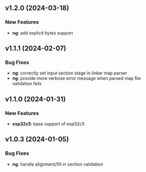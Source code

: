 ## v1.2.0 (2024-03-18)

### New Features

- **ng**: add explicit bytes support

## v1.1.1 (2024-02-07)

### Bug Fixes

- **ng**: correctly set input section stage in linker map parser
- **ng**: provide more verbose error message when parsed map file validation fails

## v1.1.0 (2024-01-31)

### New Features

- **esp32c5**: base support of esp32c5

## v1.0.3 (2024-01-05)

### Bug Fixes

- **ng**: handle alignment/fill in section validation
